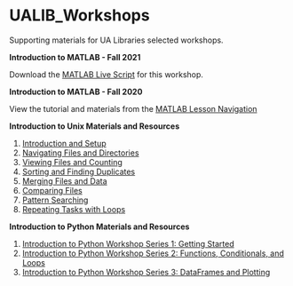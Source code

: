 # UALIB_Workshops

Supporting materials for UA Libraries selected workshops.

**Introduction to MATLAB - Fall 2021**

Download the [MATLAB Live Script](https://github.com/vfscalfani/UALIB_Workshops/blob/master/01_MATLAB_fall_2021/live_script) for this workshop.

**Introduction to MATLAB - Fall 2020**

View the tutorial and materials from the [MATLAB Lesson Navigation](https://github.com/vfscalfani/UALIB_Workshops/blob/master/01_MATLAB_fall_2020/01_MATLAB_Introduction.md)

**Introduction to Unix Materials and Resources**

   1. [Introduction and Setup](https://github.com/vfscalfani/UALIB_Workshops/blob/master/02_Unix/01_Unix_Introduction.md)
   2. [Navigating Files and Directories](https://github.com/vfscalfani/UALIB_Workshops/blob/master/02_Unix/02_Unix_Navigating.md)
   3. [Viewing Files and Counting](https://github.com/vfscalfani/UALIB_Workshops/blob/master/02_Unix/03_Unix_Viewing_Counting.md)
   4. [Sorting and Finding Duplicates](https://github.com/vfscalfani/UALIB_Workshops/blob/master/02_Unix/04_Unix_Sorting_Duplicates.md)
   5. [Merging Files and Data](https://github.com/vfscalfani/UALIB_Workshops/blob/master/02_Unix/05_Unix_Merging.md)
   6. [Comparing Files](https://github.com/vfscalfani/UALIB_Workshops/blob/master/02_Unix/06_Unix_Comparing.md)
   7. [Pattern Searching](https://github.com/vfscalfani/UALIB_Workshops/blob/master/02_Unix/07_Unix_Patterns.md)
   8. [Repeating Tasks with Loops](https://github.com/vfscalfani/UALIB_Workshops/blob/master/02_Unix/08_Unix_Loops.md)

**Introduction to Python Materials and Resources**

   1. [Introduction to Python Workshop Series 1: Getting Started](https://github.com/vfscalfani/UALIB_Workshops/blob/master/03_Python/notebooks/Rodgers_PythonWorkshop01_GettingStarted.ipynb)
   2. [Introduction to Python Workshop Series 2: Functions, Conditionals, and Loops](https://github.com/vfscalfani/UALIB_Workshops/blob/master/03_Python/notebooks/Rodgers_PythonWorkshop02_functions_Loops_Choices2.ipynb)
   3. [Introduction to Python Workshop Series 3: DataFrames and Plotting](https://github.com/vfscalfani/UALIB_Workshops/blob/master/03_Python/notebooks/Rodgers_PythonWorkshop03_dataframes_plots_v2.ipynb)

